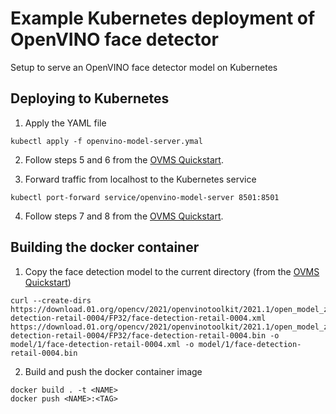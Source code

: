 # Example Kubernetes deployment of OpenVINO face detector

Setup to serve an OpenVINO face detector model on Kubernetes

## Deploying to Kubernetes

1. Apply the YAML file

```
kubectl apply -f openvino-model-server.ymal
```

2. Follow steps 5 and 6 from the [OVMS Quickstart](https://github.com/openvinotoolkit/model_server/blob/main/docs/ovms_quickstart.md). 

3. Forward traffic from localhost to the Kubernetes service

```
kubectl port-forward service/openvino-model-server 8501:8501
```

4. Follow steps 7 and 8 from the [OVMS Quickstart](https://github.com/openvinotoolkit/model_server/blob/main/docs/ovms_quickstart.md).



## Building the docker container

1. Copy the face detection model to the current directory (from the [OVMS Quickstart](https://github.com/openvinotoolkit/model_server/blob/main/docs/ovms_quickstart.md))

```
curl --create-dirs https://download.01.org/opencv/2021/openvinotoolkit/2021.1/open_model_zoo/models_bin/1/face-detection-retail-0004/FP32/face-detection-retail-0004.xml https://download.01.org/opencv/2021/openvinotoolkit/2021.1/open_model_zoo/models_bin/1/face-detection-retail-0004/FP32/face-detection-retail-0004.bin -o model/1/face-detection-retail-0004.xml -o model/1/face-detection-retail-0004.bin
```

2. Build and push the docker container image

```
docker build . -t <NAME>
docker push <NAME>:<TAG>
```